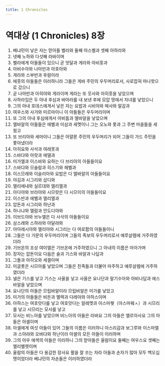 ```yaml
---
title: 1 Chronicles
---
```


# 역대상 (1 Chronicles) 8장
1. 베냐민이 낳은 자는 맏아들 벨라와 둘째 아스벨과 셋째 아하라와
1. 넷째 노하와 다섯째 라바이며
1. 벨라에게 아들들이 있으니 곧 앗달과 게라와 아비훗과
1. 아비수아와 나아만과 아호아와
1. 게라와 스부반과 후람이라
1. 에훗의 아들들은 이러하니라 그들은 게바 주민의 우두머리로서, 사로잡혀 마나핫으로 갔으니
1. 곧 나아만과 아히야와 게라이며 게라는 또 웃사와 아히훗을 낳았으며
1. 사하라임은 두 아내 후심과 바아라를 내 보낸 후에 모압 땅에서 자녀를 낳았으니
1. 그의 아내 호데스에게서 낳은 자는 요밥과 시비야와 메사와 말감과
1. 여우스와 사갸와 미르마이니 이 아들들은 우두머리이며
1. 또 그의 아내 후심에게서 아비둡과 엘바알을 낳았으며
1. 엘바알의 아들들은 에벨과 미삼과 세멧이니 그는 오노와 롯과 그 주변 마을들을 세웠고
1. 또 브리아와 세마이니 그들은 아얄론 주민의 우두머리가 되어 그들이 가드 주민을 쫓아냈더라
1. 아히요와 사삭과 여레못과
1. 스바댜와 아랏과 에델과
1. 미가엘과 이스바와 요하는 다 브리아의 아들들이요
1. 스바댜와 므술람과 히스기와 헤벨과
1. 이스므래와 이슬리아와 요밥은 다 엘바알의 아들들이요
1. 야김과 시그리와 삽디와
1. 엘리에내와 실르대와 엘리엘과
1. 아다야와 브라야와 시므랏은 다 시므이의 아들들이요
1. 이스반과 에벨과 엘리엘과
1. 압돈과 시그리와 하난과
1. 하나냐와 엘람과 안도디야와
1. 이브드야와 브누엘은 다 사삭의 아들들이요
1. 삼스래와 스하랴와 아달랴와
1. 야아레시야와 엘리야와 시그리는 다 여로함의 아들들이니
1. 그들은 다 가문의 우두머리이며 그들의 족보의 우두머리로서 예루살렘에 거주하였더라
1. 기브온의 조상 여이엘은 기브온에 거주하였으니 그 아내의 이름은 마아가며
1. 장자는 압돈이요 다음은 술과 기스와 바알과 나답과
1. 그돌과 아히오와 세겔이며
1. 미글롯은 시므아를 낳았으며 그들은 친족들과 더불어 마주하고 예루살렘에 거주하였더라
1. 넬은 기스를 낳고 기스는 사울을 낳고 사울은 요나단과 말기수아와 아비나답과 에스바알을 낳았으며
1. 요나단의 아들은 므립바알이라 므립바알은 미가를 낳았고
1. 미가의 아들들은 비돈과 멜렉과 다레아와 아하스이며
1. 아하스는 여호앗다를 낳고 여호앗다는 알레멧과 아스마웻（아스마웨ㅅ）과 시므리를 낳고 시므리는 모사를 낳고
1. 모사는 비느아를 낳았으며 비느아의 아들은 라바요 그의 아들은 엘르아사요 그의 아들은 아셀이며
1. 아셀에게 여섯 아들이 있어 그들의 이름은 이러하니 아스리감과 보그루와 이스마엘과 스아랴와 오바댜와 하난이라 아셀의 모든 아들이 이러하며
1. 그의 아우 에섹의 아들은 이러하니 그의 맏아들은 울람이요 둘째는 여우스요 셋째는 엘리벨렛이며
1. 울람의 아들은 다 용감한 장사요 활을 잘 쏘는 자라 아들과 손자가 많아 모두 백오십 명이었더라 베냐민의 자손들은 이러하였더라